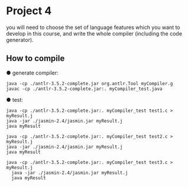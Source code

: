 # Project 4
you will need to choose the set of language features which you want to develop in this course, and write the whole compiler (including the code generator).

## How to compile

● generate compiler:
    
    java -cp ./antlr-3.5.2-complete.jar org.antlr.Tool myCompiler.g
    javac -cp ./antlr-3.5.2-complete.jar:. myCompiler_test.java
    
● test:
    
    java -cp ./antlr-3.5.2-complete.jar:. myCompiler_test test1.c > myResult.j
    java -jar ./jasmin-2.4/jasmin.jar myResult.j
    java myResult
    
    java -cp ./antlr-3.5.2-complete.jar:. myCompiler_test test2.c > myResult.j
    java -jar ./jasmin-2.4/jasmin.jar myResult.j
    java myResult
    
    java -cp ./antlr-3.5.2-complete.jar:. myCompiler_test test3.c > myResult.j
	  java -jar ./jasmin-2.4/jasmin.jar myResult.j
	  java myResult
    

